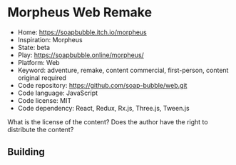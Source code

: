 # Morpheus Web Remake

- Home: https://soapbubble.itch.io/morpheus
- Inspiration: Morpheus
- State: beta
- Play: https://soapbubble.online/morpheus/
- Platform: Web
- Keyword: adventure, remake, content commercial, first-person, content original required
- Code repository: https://github.com/soap-bubble/web.git
- Code language: JavaScript
- Code license: MIT
- Code dependency: React, Redux, Rx.js, Three.js, Tween.js

What is the license of the content? Does the author have the right to distribute the content?

## Building
